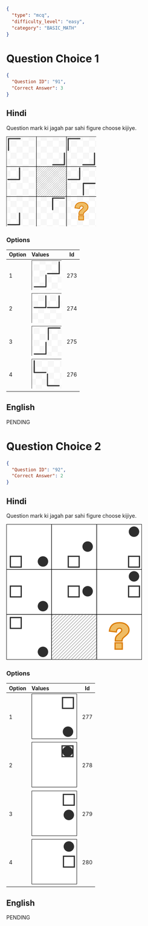 ```json
{
  "type": "mcq",
  "difficulty_level": "easy",
  "category": "BASIC_MATH"
}
```

# Question Choice 1
```json
{
  "Question ID": "91",
  "Correct Answer": 3
}
```

## Hindi
Question mark ki jagah par sahi figure choose kijiye.

![](images/question_11/choice1/choice1.png)

### Options
| Option | Values                                      |Id     |
|:-------|:--------------------------------------------|:-----:|
| 1      | ![](images/question_11/choice1/option1.png) |273    |
| 2      | ![](images/question_11/choice1/option2.png) |274    |
| 3      | ![](images/question_11/choice1/option3.png) |275    |
| 4      | ![](images/question_11/choice1/option4.png) |276    |

## English
PENDING

# Question Choice 2
```json
{
  "Question ID": "92",
  "Correct Answer": 2
}
```

## Hindi
Question mark ki jagah par sahi figure choose kijiye.

![](images/question_11/choice2/choice2.png)

### Options
| Option | Values                                      |Id     |
|:-------|:--------------------------------------------|:-----:|
| 1      | ![](images/question_11/choice2/option1.png) |277    |
| 2      | ![](images/question_11/choice2/option2.png) |278    |
| 3      | ![](images/question_11/choice2/option3.png) |279    |
| 4      | ![](images/question_11/choice2/option4.png) |280    |


## English
PENDING
